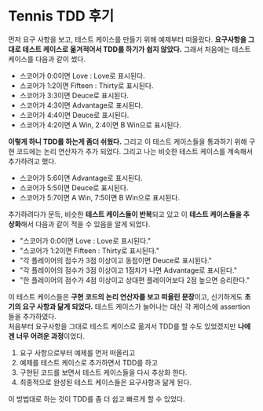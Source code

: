# Tennis TDD 후기

먼저 요구 사항을 보고, 테스트 케이스를 만들기 위해 예제부터 떠올랐다. **요구사항을 그대로 테스트 케이스로 옮겨적어서 TDD를 하기가 쉽지 않았다.**
그래서 처음에는 테스트 케이스를 다음과 같이 썼다.

- 스코어가 0:0이면 Love : Love로 표시된다.
- 스코어가 1:2이면 Fifteen : Thirty로 표시된다.
- 스코어가 3:3이면 Deuce로 표시된다.
- 스코어가 4:3이면 Advantage로 표시된다.
- 스코어가 4:4이면 Deuce로 표시된다.
- 스코어가 4:2이면 A Win, 2:4이면 B Win으로 표시된다.

**이렇게 하니 TDD를 하는게 좀더 쉬웠다.** 그리고 이 테스트 케이스들을 통과하기 위해 구현 코드에는 논리 연산자가 추가 되었다. 그리고 나는 비슷한 테스트 케이스를 계속해서 추가하려고 했다.

- 스코어가 5:6이면 Advantage로 표시된다.
- 스코어가 5:5이면 Deuce로 표시된다.
- 스코어가 5:7이면 A Win, 7:5이면 B Win으로 표시된다.

추가하려다가 문득, 비슷한 **테스트 케이스들이 반복**되고 있고 이 **테스트 케이스들을 추상화**해서 다음과 같이 적을 수 있음을 알게 되었다.

- "스코어가 0:0이면 Love : Love로 표시된다."
- "스코어가 1:2이면 Fifteen : Thirty로 표시된다."
- "각 플레이어의 점수가 3점 이상이고 동점이면 Deuce로 표시된다."
- "각 플레이어의 점수가 3점 이상이고 1점차가 나면 Advantage로 표시된다."
- "한 플레이어의 점수가 4점 이상이고 상대편 플레이어보다 2점 높으면 승리한다."

이 테스트 케이스들은 **구현 코드의 논리 연산자를 보고 떠올린 문장**이고, 신기하게도 **초기의 요구 사항과 닮게 되었다.** 테스트 케이스가 늘어나는 대신 각 케이스에 assertion들을 추가하였다.  
처음부터 요구사항을 그대로 테스트 케이스로 옮겨서 TDD를 할 수도 있었겠지만 **나에겐 너무 어려운 과정**이었다.

1. 요구 사항으로부터 예제를 먼저 떠올리고
2. 예제를 테스트 케이스로 추가하면서 TDD를 하고
3. 구현된 코드를 보면서 테스트 케이스들을 다시 추상화 한다.
4. 최종적으로 완성된 테스트 케이스들은 요구사항과 닮게 된다.

이 방법대로 하는 것이 TDD를 좀 더 쉽고 빠르게 할 수 있었다.
